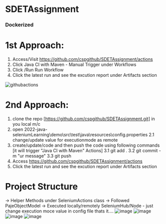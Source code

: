 # SDETAssignment
### Dockerized 
# 1st Approach:
1. Access/Visit https://github.com/cspgithub/SDETAssignment/actions
2. Click Java CI with Maven - Manual Trigger under Workflows
3. Click /Run Run Workflow
4. Click the latest run and see the excution report under Artifacts section

![githubactions](https://user-images.githubusercontent.com/28858542/166144072-32a471af-5754-481d-9d84-39c4da10f968.PNG)



# 2nd Approach:

1. clone the repo [https://github.com/cspgithub/SDETAssignment.git] in you local m/c
2. open 2022-java-seleniumLearning\demo\src\test\java\resources\config.properties
   2.1 change/update value for executionmode as remote
3. create/update/code and then push the code using following commands [it will trigger  "Java CI with Maven" Actions]
   3.1 git add .
   3.2 git commit -m "ur message"
   3.3 git push
4. Access https://github.com/cspgithub/SDETAssignment/actions
5. Click the latest run and see the excution report under Artifacts section

# Project Structure
-> Helper Methods under SeleniumActions class
-> Followed PajeObjectModel
-> Executed locally/remotely SeleniumHub/Node - just change execution moce value in config file thats it....
![image](https://user-images.githubusercontent.com/28858542/166144189-79e3157e-0bb6-47c6-9f31-4e05a9f6878b.png)
![image](https://user-images.githubusercontent.com/28858542/166144208-1b51e160-8618-4dc2-9941-c2eb0f13d028.png)
![image](https://user-images.githubusercontent.com/28858542/166144222-8fb269c9-e531-4b44-ad42-21b5eac7ff0b.png)
![image](https://user-images.githubusercontent.com/28858542/166144240-13a45747-4c35-40fe-8d85-bb9de4b9200d.png)
